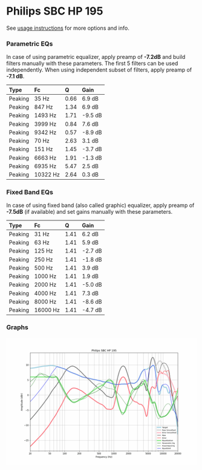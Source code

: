 # Philips SBC HP 195
See [usage instructions](https://github.com/jaakkopasanen/AutoEq#usage) for more options and info.

### Parametric EQs
In case of using parametric equalizer, apply preamp of **-7.2dB** and build filters manually
with these parameters. The first 5 filters can be used independently.
When using independent subset of filters, apply preamp of **-7.1 dB**.

| Type    | Fc       |    Q | Gain    |
|:--------|:---------|:-----|:--------|
| Peaking | 35 Hz    | 0.66 | 6.9 dB  |
| Peaking | 847 Hz   | 1.34 | 6.9 dB  |
| Peaking | 1493 Hz  | 1.71 | -9.5 dB |
| Peaking | 3999 Hz  | 0.84 | 7.6 dB  |
| Peaking | 9342 Hz  | 0.57 | -8.9 dB |
| Peaking | 70 Hz    | 2.63 | 3.1 dB  |
| Peaking | 151 Hz   | 1.45 | -3.7 dB |
| Peaking | 6663 Hz  | 1.91 | -1.3 dB |
| Peaking | 6935 Hz  | 5.47 | 2.5 dB  |
| Peaking | 10322 Hz | 2.64 | 0.3 dB  |

### Fixed Band EQs
In case of using fixed band (also called graphic) equalizer, apply preamp of **-7.5dB**
(if available) and set gains manually with these parameters.

| Type    | Fc       |    Q | Gain    |
|:--------|:---------|:-----|:--------|
| Peaking | 31 Hz    | 1.41 | 6.2 dB  |
| Peaking | 63 Hz    | 1.41 | 5.9 dB  |
| Peaking | 125 Hz   | 1.41 | -2.7 dB |
| Peaking | 250 Hz   | 1.41 | -1.8 dB |
| Peaking | 500 Hz   | 1.41 | 3.9 dB  |
| Peaking | 1000 Hz  | 1.41 | 1.9 dB  |
| Peaking | 2000 Hz  | 1.41 | -5.0 dB |
| Peaking | 4000 Hz  | 1.41 | 7.3 dB  |
| Peaking | 8000 Hz  | 1.41 | -8.6 dB |
| Peaking | 16000 Hz | 1.41 | -4.7 dB |

### Graphs
![](./Philips%20SBC%20HP%20195.png)